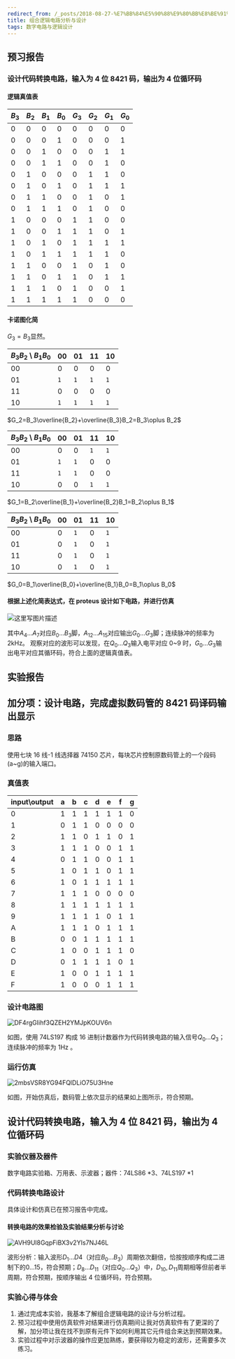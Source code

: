 ```yaml
---
redirect_from: /_posts/2018-08-27-%E7%BB%84%E5%90%88%E9%80%BB%E8%BE%91%E7%94%B5%E8%B7%AF%E5%88%86%E6%9E%90%E4%B8%8E%E8%AE%BE%E8%AE%A1/
title: 组合逻辑电路分析与设计
tags: 数字电路与逻辑设计
---
```


## 预习报告

### 设计代码转换电路，输入为 4 位 8421 码，输出为 4 位循环码

#### 逻辑真值表

| $B_3$ | $B_2$ | $B_1$ | $B_0$ | $G_3$ | $G_2$ | $G_1$ | $G_0$ |
| ----- | ----- | ----- | ----- | ----- | ----- | ----- | ----- |
| 0     | 0     | 0     | 0     | 0     | 0     | 0     | 0     |
| 0     | 0     | 0     | 1     | 0     | 0     | 0     | 1     |
| 0     | 0     | 1     | 0     | 0     | 0     | 1     | 1     |
| 0     | 0     | 1     | 1     | 0     | 0     | 1     | 0     |
| 0     | 1     | 0     | 0     | 0     | 1     | 1     | 0     |
| 0     | 1     | 0     | 1     | 0     | 1     | 1     | 1     |
| 0     | 1     | 1     | 0     | 0     | 1     | 0     | 1     |
| 0     | 1     | 1     | 1     | 0     | 1     | 0     | 0     |
| 1     | 0     | 0     | 0     | 1     | 1     | 0     | 0     |
| 1     | 0     | 0     | 1     | 1     | 1     | 0     | 1     |
| 1     | 0     | 1     | 0     | 1     | 1     | 1     | 1     |
| 1     | 0     | 1     | 1     | 1     | 1     | 1     | 0     |
| 1     | 1     | 0     | 0     | 1     | 0     | 1     | 0     |
| 1     | 1     | 0     | 1     | 1     | 0     | 1     | 1     |
| 1     | 1     | 1     | 0     | 1     | 0     | 0     | 1     |
| 1     | 1     | 1     | 1     | 1     | 0     | 0     | 0     |

#### 卡诺图化简

$G_3=B_3$显然。

| $B_3B_2\setminus B_1B_0$ | 00  | 01  | 11  | 10  |
| ------------------------ | --- | --- | --- | --- |
| 00                       | 0   | 0   | 0   | 0   |
| 01                       | `1` | `1` | `1` | `1` |
| 11                       | 0   | 0   | 0   | 0   |
| 10                       | `1` | `1` | `1` | `1` |

$G_2=B_3\overline{B_2}+\overline{B_3}B_2=B_3\oplus B_2$

| $B_3B_2\setminus B_1B_0$ | 00  | 01  | 11  | 10  |
| ------------------------ | --- | --- | --- | --- |
| 00                       | 0   | 0   | `1` | `1` |
| 01                       | `1` | `1` | 0   | 0   |
| 11                       | `1` | `1` | 0   | 0   |
| 10                       | 0   | 0   | `1` | `1` |

$G_1=B_2\overline{B_1}+\overline{B_2}B_1=B_2\oplus B_1$

| $B_3B_2\setminus B_1B_0$ | 00  | 01  | 11  | 10  |
| ------------------------ | --- | --- | --- | --- |
| 00                       | 0   | `1` | 0   | `1` |
| 01                       | 0   | `1` | 0   | `1` |
| 11                       | 0   | `1` | 0   | `1` |
| 10                       | 0   | `1` | 0   | `1` |

$G_0=B_1\overline{B_0}+\overline{B_1}B_0=B_1\oplus B_0$

#### 根据上述化简表达式，在 proteus 设计如下电路，并进行仿真

![这里写图片描述](https://img-blog.csdn.net/20180827202707186)

其中$A_4\dots A_7$对应$B_0\dots B_3$脚，$A_{12}\dots A_{15}$对应输出$G_0\dots G_3$脚；连续脉冲的频率为 2kHz。
观察对应的波形可以发现，在$Q_0\dots Q_3$输入电平对应 0~9 时，$G_0\dots G_3$输出电平对应其循环码，符合上面的逻辑真值表。

## 实验报告

## 加分项：设计电路，完成虚拟数码管的 8421 码译码输出显示

### 思路

使用七块 16 线-1 线选择器 74150 芯片，每块芯片控制原数码管上的一个段码(a~g)的输入端口。

### 真值表

| input\output | a   | b   | c   | d   | e   | f   | g   |
| ------------ | --- | --- | --- | --- | --- | --- | --- |
| 0            | 1   | 1   | 1   | 1   | 1   | 1   | 0   |
| 1            | 0   | 1   | 1   | 0   | 0   | 0   | 0   |
| 2            | 1   | 1   | 0   | 1   | 1   | 0   | 1   |
| 3            | 1   | 1   | 1   | 0   | 0   | 1   | 1   |
| 4            | 0   | 1   | 1   | 0   | 0   | 1   | 1   |
| 5            | 1   | 0   | 1   | 1   | 0   | 1   | 1   |
| 6            | 1   | 0   | 1   | 1   | 1   | 1   | 1   |
| 7            | 1   | 1   | 1   | 0   | 0   | 0   | 0   |
| 8            | 1   | 1   | 1   | 1   | 1   | 1   | 1   |
| 9            | 1   | 1   | 1   | 1   | 0   | 1   | 1   |
| A            | 1   | 1   | 1   | 0   | 1   | 1   | 1   |
| B            | 0   | 0   | 1   | 1   | 1   | 1   | 1   |
| C            | 1   | 0   | 0   | 1   | 1   | 1   | 0   |
| D            | 0   | 1   | 1   | 1   | 1   | 0   | 1   |
| E            | 1   | 0   | 0   | 1   | 1   | 1   | 1   |
| F            | 1   | 0   | 0   | 0   | 1   | 1   | 1   |

### 设计电路图

![DF4rgGIihf3QZEH2YMJpKOUV6n](https://Mizuno-Ai.wu-kan.cn/assets/image/2020/12/01/8nX3mKupk2lDOBo.png)

如图，使用 74LS197 构成 16 进制计数器作为代码转换电路的输入信号$Q_0\dots Q_3$；连续脉冲的频率为 1Hz 。

### 运行仿真

![2mbsVSR8YG94FQlDLiO75U3Hne](https://Mizuno-Ai.wu-kan.cn/assets/image/2020/12/01/Ykg3mX8we1bvMW5.png)

如图，开始仿真后，数码管上依次显示的结果如上图所示，符合预期。

## 设计代码转换电路，输入为 4 位 8421 码，输出为 4 位循环码

### 实验仪器及器件

数字电路实验箱、万用表、示波器；器件：74LS86 \*3、74LS197 \*1

### 代码转换电路设计

具体设计和仿真已在预习报告中完成。

#### 转换电路的效果检验及实验结果分析与讨论

![AVH9Ul8GqpFiBX3v2YIs7NJ46L](https://Mizuno-Ai.wu-kan.cn/assets/image/2020/12/01/kNuSOiUrGIl4BzZ.jpg)

波形分析：输入波形$D_1\dots D4$（对应$B_0\dots B_3$）周期依次翻倍，恰按按顺序构成二进制下的$0\dots15$，符合预期；$D_8\dots D_{11}$（对应$Q_0\dots Q_3$）中，$D_{10},D_{11}$周期相等但前者半周期，符合预期，按顺序输出 4 位循环码，符合预期。

### 实验心得与体会

1. 通过完成本实验，我基本了解组合逻辑电路的设计与分析过程。
2. 预习过程中使用仿真软件对结果进行仿真期间让我对仿真软件有了更深的了解，加分项让我在找不到原有元件下如何利用其它元件组合来达到预期效果。
3. 实验过程中对示波器的操作应更加熟练，要获得较为稳定的波形，还需要多次练习。
